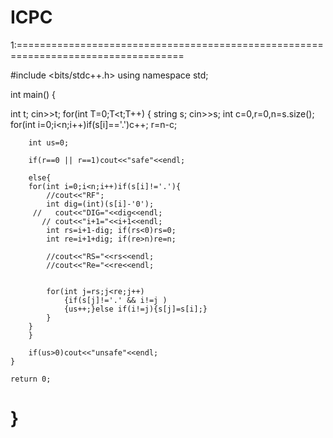 # ICPC

1:===================================================================================

#include <bits/stdc++.h>
using namespace std;

int main() {

int t;
cin>>t;
for(int T=0;T<t;T++)
	{
	    string s;
	    cin>>s;
	    int c=0,r=0,n=s.size();
	    for(int i=0;i<n;i++)if(s[i]=='.')c++;
	    r=n-c;

	    int us=0;

	    if(r==0 || r==1)cout<<"safe"<<endl;

	    else{
	    for(int i=0;i<n;i++)if(s[i]!='.'){
	        //cout<<"RF";
	        int dig=(int)(s[i]-'0');
	     //   cout<<"DIG="<<dig<<endl;
	       // cout<<"i+1="<<i+1<<endl;
	        int rs=i+1-dig; if(rs<0)rs=0;
	        int re=i+1+dig; if(re>n)re=n;

	        //cout<<"RS="<<rs<<endl;
	        //cout<<"Re="<<re<<endl;


	        for(int j=rs;j<re;j++)
                {if(s[j]!='.' && i!=j )
                {us++;}else if(i!=j){s[j]=s[i];}
            }
	    }
	    }

        if(us>0)cout<<"unsafe"<<endl;
	}

	return 0;
}
===================================================================================
